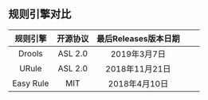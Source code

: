 ## 规则引擎对比

| 规则引擎  | 开源协议 | 最后Releases版本日期 |      |      |
| :-------: | :------: | :------------------: | :--: | ---- |
|  Drools   | ASL 2.0  |     2019年3月7日     |      |      |
|   URule   | ASL 2.0  |    2018年11月21日    |      |      |
| Easy Rule |   MIT    |    2018年4月10日     |      |      |

